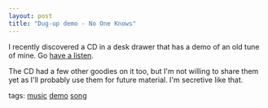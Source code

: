 ```yaml
---
layout: post
title: "Dug-up demo - No One Knows"
---
```


<p>I recently discovered a CD in a desk drawer that has a demo of an old tune of mine. Go <a href="http://www.kindohm.com/MusicLibrary/Pages/SongDetail.aspx?SongID=616ac887-3862-4f8e-a0e4-214260b17fd2">have a listen</a>. </p>
<p>The CD had a few other goodies on it too, but I'm not willing to share them yet as I'll probably use them for future material. I'm secretive like that.</p>
  
<p class="tags">tags: <a href="http://technorati.com/tag/music" target="_blank" rel="tag">music</a> <a href="http://technorati.com/tag/demo" target="_blank" rel="tag">demo</a> <a href="http://technorati.com/tag/song" target="_blank" rel="tag">song</a>  </p>
 
